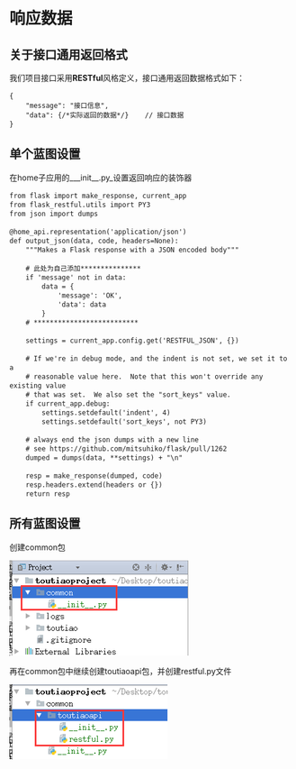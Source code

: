 # 响应数据

## 关于接口通用返回格式

我们项目接口采用**RESTful**风格定义，接口通用返回数据格式如下：

```
{
    "message": "接口信息",
    "data": {/*实际返回的数据*/}    // 接口数据
}
```

## 单个蓝图设置

在home子应用的\_\__init\_\_.py\_设置返回响应的装饰器

```
from flask import make_response, current_app
from flask_restful.utils import PY3
from json import dumps

@home_api.representation('application/json')
def output_json(data, code, headers=None):
    """Makes a Flask response with a JSON encoded body"""

    # 此处为自己添加***************
    if 'message' not in data:
        data = {
            'message': 'OK',
            'data': data
        }
    # **************************

    settings = current_app.config.get('RESTFUL_JSON', {})

    # If we're in debug mode, and the indent is not set, we set it to a
    # reasonable value here.  Note that this won't override any existing value
    # that was set.  We also set the "sort_keys" value.
    if current_app.debug:
        settings.setdefault('indent', 4)
        settings.setdefault('sort_keys', not PY3)

    # always end the json dumps with a new line
    # see https://github.com/mitsuhiko/flask/pull/1262
    dumped = dumps(data, **settings) + "\n"

    resp = make_response(dumped, code)
    resp.headers.extend(headers or {})
    return resp
```

## 所有蓝图设置

创建common包

![](/assets/project_common.png)

再在common包中继续创建toutiaoapi包，并创建restful.py文件

![](/assets/common_toutiaoapi.png)

